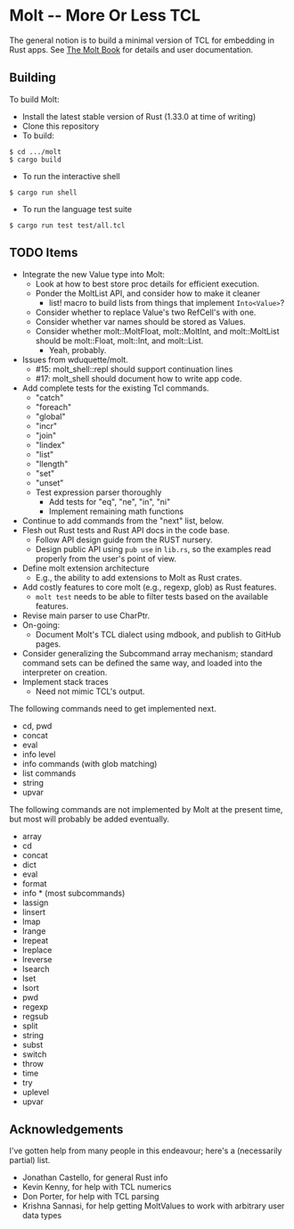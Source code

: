 # Molt -- More Or Less TCL

The general notion is to build a minimal version of TCL for embedding in Rust
apps.  See [The Molt Book](https://github.com/wduquette/molt-book) for details
and user documentation.

## Building

To build Molt:

*   Install the latest stable version of Rust (1.33.0 at time of writing)
*   Clone this repository
*   To build:

```
$ cd .../molt
$ cargo build
```

* To run the interactive shell

```
$ cargo run shell
```

* To run the language test suite

```
$ cargo run test test/all.tcl
```

## TODO Items

*   Integrate the new Value type into Molt:
    *   Look at how to best store proc details for efficient execution.
    *   Ponder the MoltList API, and consider how to make it cleaner
        *   list! macro to build lists from things that implement `Into<Value>`?
    *   Consider whether to replace Value's two RefCell's with one.
    *   Consider whether var names should be stored as Values.
    *   Consider whether molt::MoltFloat, molt::MoltInt, and molt::MoltList should be
        molt::Float, molt::Int, and molt::List.
        *   Yeah, probably.
* Issues from wduquette/molt.
  * #15: molt_shell::repl should support continuation lines
  * #17: molt_shell should document how to write app code.
* Add complete tests for the existing Tcl commands.
    * "catch"
    * "foreach"
    * "global"
    * "incr"
    * "join"
    * "lindex"
    * "list"
    * "llength"
    * "set"
    * "unset"
    * Test expression parser thoroughly
      * Add tests for "eq", "ne", "in", "ni"
      * Implement remaining math functions
* Continue to add commands from the "next" list, below.
* Flesh out Rust tests and Rust API docs in the code base.
  * Follow API design guide from the RUST nursery.
  * Design public API using `pub use` in `lib.rs`, so the examples read
    properly from the user's point of view.
* Define molt extension architecture
  * E.g., the ability to add extensions to Molt as Rust crates.
* Add costly features to core molt (e.g., regexp, glob) as Rust features.
  * `molt test` needs to be able to filter tests based on the available
    features.
* Revise main parser to use CharPtr.
* On-going:
    * Document Molt's TCL dialect using mdbook, and publish to GitHub pages.
* Consider generalizing the Subcommand array mechanism; standard command sets
  can be defined the same way, and loaded into the interpreter on creation.
* Implement stack traces
  * Need not mimic TCL's output.

The following commands need to get implemented next.

* cd, pwd
* concat
* eval
* info level
* info commands (with glob matching)
* list commands
* string
* upvar

The following commands are not implemented by Molt at the present time,
but most will probably be added eventually.

* array
* cd
* concat
* dict
* eval
* format
* info * (most subcommands)
* lassign
* linsert
* lmap
* lrange
* lrepeat
* lreplace
* lreverse
* lsearch
* lset
* lsort
* pwd
* regexp
* regsub
* split
* string
* subst
* switch
* throw
* time
* try
* uplevel
* upvar

## Acknowledgements

I've gotten help from many people in this endeavour; here's a (necessarily partial) list.

* Jonathan Castello, for general Rust info
* Kevin Kenny, for help with TCL numerics
* Don Porter, for help with TCL parsing
* Krishna Sannasi, for help getting MoltValues to work with arbitrary user data types
